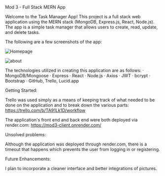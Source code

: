 Mod 3 - Full Stack MERN App

Welcome to the Task Manager App! This project is a full stack web application using the MERN stack (MongoDB, Express.js, React, Node.js). The app is a simple task manager that allows users to create, read, update, and delete tasks.

The following are a few screenshots of the app:

![Homepage](https://user-images.githubusercontent.com/119944675/230270851-d33d5f7e-6b0a-4eef-964c-c987d04962b2.png)

![about](https://user-images.githubusercontent.com/119944675/230270923-6149d3fb-042d-4a2b-b08d-f1b6403659c9.png)

The technologies utilized in creating this application are as follows:
· MongoDB/Mongoose
· Express
· React
· Node.js
· Axios
· JWT
· bcrypt
· Bootstrap
· GitHub, Trello, Lucid.app

Getting Started:

Trello was used simply as a means of keeping track of what needed to be done on the application and to break down the various parts:
https://trello.com/b/TA91Lk1D/workflow

The application's front end and back end were both deployed via render.com:
https://mod3-client.onrender.com/

Unsolved problems:

Although the application was deployed through render.com, there is a timeout that happens which prevents the user from logging in or registering.

Future Enhancements:

I plan to incorporate a cleaner interface and better integrations of pictures.

